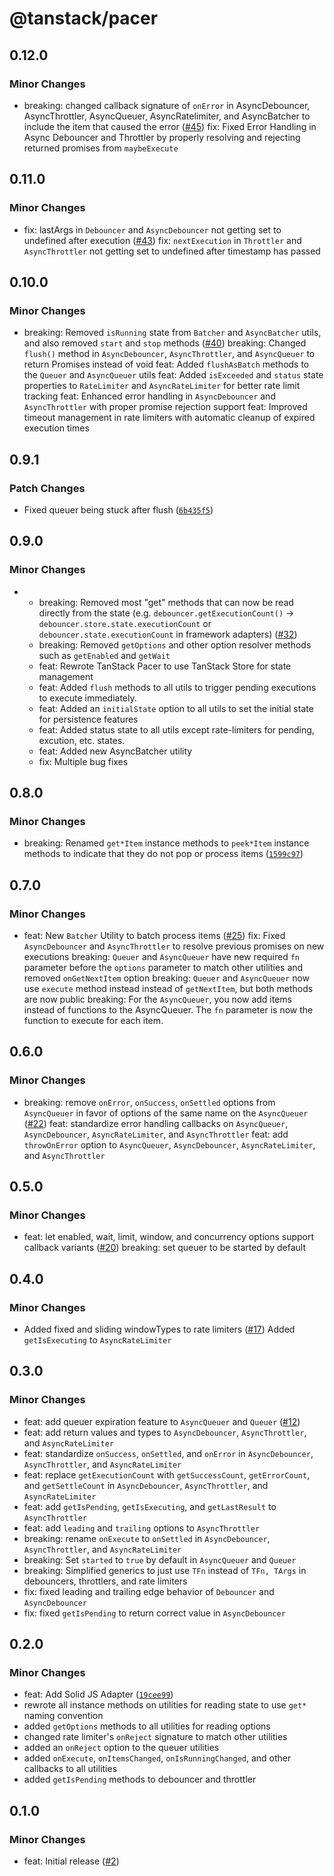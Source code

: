 # @tanstack/pacer

## 0.12.0

### Minor Changes

- breaking: changed callback signature of `onError` in AsyncDebouncer, AsyncThrottler, AsyncQueuer, AsyncRatelimiter, and AsyncBatcher to include the item that caused the error ([#45](https://github.com/TanStack/pacer/pull/45))
  fix: Fixed Error Handling in Async Debouncer and Throttler by properly resolving and rejecting returned promises from `maybeExecute`

## 0.11.0

### Minor Changes

- fix: lastArgs in `Debouncer` and `AsyncDebouncer` not getting set to undefined after execution ([#43](https://github.com/TanStack/pacer/pull/43))
  fix: `nextExecution` in `Throttler` and `AsyncThrottler` not getting set to undefined after timestamp has passed

## 0.10.0

### Minor Changes

- breaking: Removed `isRunning` state from `Batcher` and `AsyncBatcher` utils, and also removed `start` and `stop` methods ([#40](https://github.com/TanStack/pacer/pull/40))
  breaking: Changed `flush()` method in `AsyncDebouncer`, `AsyncThrottler`, and `AsyncQueuer` to return Promises instead of void
  feat: Added `flushAsBatch` methods to the `Queuer` and `AsyncQueuer` utils
  feat: Added `isExceeded` and `status` state properties to `RateLimiter` and `AsyncRateLimiter` for better rate limit tracking
  feat: Enhanced error handling in `AsyncDebouncer` and `AsyncThrottler` with proper promise rejection support
  feat: Improved timeout management in rate limiters with automatic cleanup of expired execution times

## 0.9.1

### Patch Changes

- Fixed queuer being stuck after flush ([`6b435f5`](https://github.com/TanStack/pacer/commit/6b435f53a628e4103b9a9589b61240896b85cf55))

## 0.9.0

### Minor Changes

- - breaking: Removed most "get" methods that can now be read directly from the state (e.g. `debouncer.getExecutionCount()` -> `debouncer.store.state.executionCount` or `debouncer.state.executionCount` in framework adapters) ([#32](https://github.com/TanStack/pacer/pull/32))
  - breaking: Removed `getOptions` and other option resolver methods such as `getEnabled` and `getWait`
  - feat: Rewrote TanStack Pacer to use TanStack Store for state management
  - feat: Added `flush` methods to all utils to trigger pending executions to execute immediately.
  - feat: Added an `initialState` option to all utils to set the initial state for persistence features
  - feat: Added status state to all utils except rate-limiters for pending, excution, etc. states.
  - feat: Added new AsyncBatcher utility
  - fix: Multiple bug fixes

## 0.8.0

### Minor Changes

- breaking: Renamed `get*Item` instance methods to `peek*Item` instance methods to indicate that they do not pop or process items ([`1599c97`](https://github.com/TanStack/pacer/commit/1599c9785f7496648a2b44274b839c7f784ce7f5))

## 0.7.0

### Minor Changes

- feat: New `Batcher` Utility to batch process items ([#25](https://github.com/TanStack/pacer/pull/25))
  fix: Fixed `AsyncDebouncer` and `AsyncThrottler` to resolve previous promises on new executions
  breaking: `Queuer` and `AsyncQueuer` have new required `fn` parameter before the `options` parameter to match other utilities and removed `onGetNextItem` option
  breaking: `Queuer` and `AsyncQueuer` now use `execute` method instead instead of `getNextItem`, but both methods are now public
  breaking: For the `AsyncQueuer`, you now add items instead of functions to the AsyncQueuer. The `fn` parameter is now the function to execute for each item.

## 0.6.0

### Minor Changes

- breaking: remove `onError`, `onSuccess`, `onSettled` options from `AsyncQueuer` in favor of options of the same name on the `AsyncQueuer` ([#22](https://github.com/TanStack/pacer/pull/22))
  feat: standardize error handling callbacks on `AsyncQueuer`, `AsyncDebouncer`, `AsyncRateLimiter`, and `AsyncThrottler`
  feat: add `throwOnError` option to `AsyncQueuer`, `AsyncDebouncer`, `AsyncRateLimiter`, and `AsyncThrottler`

## 0.5.0

### Minor Changes

- feat: let enabled, wait, limit, window, and concurrency options support callback variants ([#20](https://github.com/TanStack/pacer/pull/20))
  breaking: set queuer to be started by default

## 0.4.0

### Minor Changes

- Added fixed and sliding windowTypes to rate limiters ([#17](https://github.com/TanStack/pacer/pull/17))
  Added `getIsExecuting` to `AsyncRateLimiter`

## 0.3.0

### Minor Changes

- feat: add queuer expiration feature to `AsyncQueuer` and `Queuer` ([#12](https://github.com/TanStack/pacer/pull/12))
- feat: add return values and types to `AsyncDebouncer`, `AsyncThrottler`, and `AsyncRateLimiter`
- feat: standardize `onSuccess`, `onSettled`, and `onError` in `AsyncDebouncer`, `AsyncThrottler`, and `AsyncRateLimiter`
- feat: replace `getExecutionCount` with `getSuccessCount`, `getErrorCount`, and `getSettleCount` in `AsyncDebouncer`, `AsyncThrottler`, and `AsyncRateLimiter`
- feat: add `getIsPending`, `getIsExecuting`, and `getLastResult` to `AsyncThrottler`
- feat: add `leading` and `trailing` options to `AsyncThrottler`
- breaking: rename `onExecute` to `onSettled` in `AsyncDebouncer`, `AsyncThrottler`, and `AsyncRateLimiter`
- breaking: Set `started` to `true` by default in `AsyncQueuer` and `Queuer`
- breaking: Simplified generics to just use `TFn` instead of `TFn, TArgs` in debouncers, throttlers, and rate limiters
- fix: fixed leading and trailing edge behavior of `Debouncer` and `AsyncDebouncer`
- fix: fixed `getIsPending` to return correct value in `AsyncDebouncer`

## 0.2.0

### Minor Changes

- feat: Add Solid JS Adapter ([`19cee99`](https://github.com/TanStack/pacer/commit/19cee995d79bc16077c9a28fc5f6ab251d626e16))
- rewrote all instance methods on utilities for reading state to use `get*` naming convention
- added `getOptions` methods to all utilities for reading options
- changed rate limiter's `onReject` signature to match other utilities
- added an `onReject` option to the queuer utilities
- added `onExecute`, `onItemsChanged`, `onIsRunningChanged`, and other callbacks to all utilities
- added `getIsPending` methods to debouncer and throttler

## 0.1.0

### Minor Changes

- feat: Initial release ([#2](https://github.com/TanStack/pacer/pull/2))
